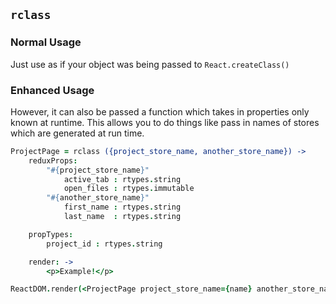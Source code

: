 ## `rclass`

### Normal Usage
Just use as if your object was being passed to `React.createClass()`

### Enhanced Usage
However, it can also be passed a function which takes in properties only known at runtime. This allows you to do things like pass in names of stores which are generated at run time.
```coffee
ProjectPage = rclass ({project_store_name, another_store_name}) ->
    reduxProps:
        "#{project_store_name}"
            active_tab : rtypes.string
            open_files : rtypes.immutable
        "#{another_store_name}"
            first_name : rtypes.string
            last_name  : rtypes.string

    propTypes:
        project_id : rtypes.string

    render: ->
        <p>Example!</p>

ReactDOM.render(<ProjectPage project_store_name={name} another_store_name={other_name} project_id={project_id})
```
